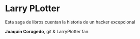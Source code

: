 # Larry PLotter

Esta saga de libros cuentan la historia de un hacker excepcional


**Joaquín Corugedo**, git & LarryPlotter fan
